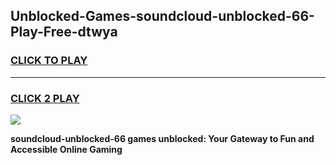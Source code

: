
## Unblocked-Games-soundcloud-unblocked-66-Play-Free-dtwya
<h3>
<a href="https://premium76.site?title=soundcloud-unblocked-66&ref=23A">CLICK TO PLAY</a></h3>
<hr>

<h3>
<a href="https://premium76.site?title=soundcloud-unblocked-66&ref=23A">CLICK 2 PLAY</a>
  
</h3>

<a href="https://premium76.site?title=soundcloud-unblocked-66&ref=23A"><img src="https://clearcache.store/games.png"></a>


**soundcloud-unblocked-66 games unblocked: Your Gateway to Fun and Accessible Online Gaming**
